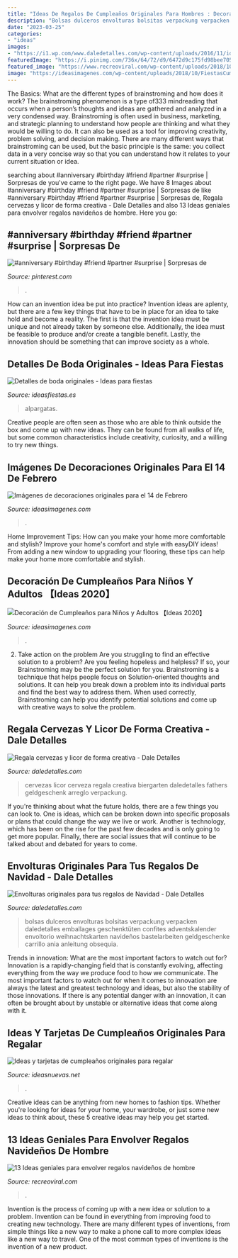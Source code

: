 ```yaml
---
title: "Ideas De Regalos De Cumpleaños Originales Para Hombres : Decoración De Cumpleaños Para Niños Y Adultos 【ideas 2020】"
description: "Bolsas dulceros envolturas bolsitas verpackung verpacken daledetalles emballages geschenktüten confites adventskalender envoltorio weihnachtskarten navideños bastelarbeiten geldgeschenke carrillo ania anleitung obsequia"
date: "2023-03-25"
categories:
- "ideas"
images:
- "https://i1.wp.com/www.daledetalles.com/wp-content/uploads/2016/11/ideas-para-bolsas-de-navidad17.jpg?resize=380%2C573"
featuredImage: "https://i.pinimg.com/736x/64/72/d9/6472d9c175fd98bee70554a6e7b28275.jpg"
featured_image: "https://www.recreoviral.com/wp-content/uploads/2018/10/regalos-recreoviral.com-8-483x700.jpg"
image: "https://ideasimagenes.com/wp-content/uploads/2018/10/FiestasCumple11.jpg"
---
```



The Basics: What are the different types of brainstroming and how does it work?
The brainstroming phenomenon is a type of333 mindreading that occurs when a person’s thoughts and ideas are gathered and analyzed in a very condensed way. Brainstroming is often used in business, marketing, and strategic planning to understand how people are thinking and what they would be willing to do. It can also be used as a tool for improving creativity, problem solving, and decision making. There are many different ways that brainstroming can be used, but the basic principle is the same: you collect data in a very concise way so that you can understand how it relates to your current situation or idea.

	

		
searching about #anniversary #birthday #friend #partner #surprise | Sorpresas de you've came to the right page. We have 8 Images about #anniversary #birthday #friend #partner #surprise | Sorpresas de like #anniversary #birthday #friend #partner #surprise | Sorpresas de, Regala cervezas y licor de forma creativa - Dale Detalles and also 13 Ideas geniales para envolver regalos navideños de hombre. Here you go:
		
    
## #anniversary #birthday #friend #partner #surprise | Sorpresas De

<img loading=lazy src="https://i.pinimg.com/736x/64/72/d9/6472d9c175fd98bee70554a6e7b28275.jpg" onerror="this.onerror=null;this.src='https://tse4.mm.bing.net/th?id=OIP.-R4bWE8eCD2WiKY0FIzYewHaNl&amp;pid=15.1';" alt="#anniversary #birthday #friend #partner #surprise | Sorpresas de">

_Source: pinterest.com_

>. 

	

How can an invention idea be put into practice?
Invention ideas are aplenty, but there are a few key things that have to be in place for an idea to take hold and become a reality. The first is that the invention idea must be unique and not already taken by someone else. Additionally, the idea must be feasible to produce and/or create a tangible benefit. Lastly, the innovation should be something that can improve society as a whole.

    
## Detalles De Boda Originales - Ideas Para Fiestas

<img loading=lazy src="https://ideasfiestas.es/wp-content/uploads/2013/03/detalles-boda-originales-alpargatas.jpg" onerror="this.onerror=null;this.src='https://tse3.mm.bing.net/th?id=OIP.rDgXNfFde-IWo3ba9MKPiwAAAA&amp;pid=15.1';" alt="Detalles de boda originales - Ideas para fiestas">

_Source: ideasfiestas.es_

>alpargatas. 

	

Creative people are often seen as those who are able to think outside the box and come up with new ideas. They can be found from all walks of life, but some common characteristics include creativity, curiosity, and a willing to try new things.

    
## Imágenes De Decoraciones Originales Para El 14 De Febrero

<img loading=lazy src="https://ideasimagenes.com/wp-content/uploads/2015/02/decorar-la-mesa-para-san-valentin-con-poco-dinero11.jpg" onerror="this.onerror=null;this.src='https://tse4.mm.bing.net/th?id=OIP.Iur3qSv2HhNo1tfgbAmj4AAAAA&amp;pid=15.1';" alt="Imágenes de decoraciones originales para el 14 de Febrero">

_Source: ideasimagenes.com_

>. 

	

Home Improvement Tips: How can you make your home more comfortable and stylish?
Improve your home's comfort and style with easyDIY ideas! From adding a new window to upgrading your flooring, these tips can help make your home more comfortable and stylish.

    
## Decoración De Cumpleaños Para Niños Y Adultos 【Ideas 2020】

<img loading=lazy src="https://ideasimagenes.com/wp-content/uploads/2018/10/FiestasCumple11.jpg" onerror="this.onerror=null;this.src='https://tse1.mm.bing.net/th?id=OIP.dhIKMOLe5AEAHMM5F6UX_QHaJ8&amp;pid=15.1';" alt="Decoración de Cumpleaños para Niños y Adultos 【Ideas 2020】">

_Source: ideasimagenes.com_

>. 

	

2. Take action on the problem
Are you struggling to find an effective solution to a problem? Are you feeling hopeless and helpless? If so, your Brainstroming may be the perfect solution for you. Brainstroming is a technique that helps people focus on Solution-oriented thoughts and solutions. It can help you break down a problem into its individual parts and find the best way to address them. When used correctly, Brainstroming can help you identify potential solutions and come up with creative ways to solve the problem.

    
## Regala Cervezas Y Licor De Forma Creativa - Dale Detalles

<img loading=lazy src="https://i0.wp.com/www.daledetalles.com/wp-content/uploads/2017/05/regala-cervezas-y-licor-de-forma-creativa11.jpg?resize=564%2C752" onerror="this.onerror=null;this.src='https://tse2.mm.bing.net/th?id=OIP.cQPI-4DAZJw5xwcqliN6VQHaJ4&amp;pid=15.1';" alt="Regala cervezas y licor de forma creativa - Dale Detalles">

_Source: daledetalles.com_

>cervezas licor cerveza regala creativa biergarten daledetalles fathers geldgeschenk arreglo verpackung. 

	

If you're thinking about what the future holds, there are a few things you can look to. One is ideas, which can be broken down into specific proposals or plans that could change the way we live or work. Another is technology, which has been on the rise for the past few decades and is only going to get more popular. Finally, there are social issues that will continue to be talked about and debated for years to come.

    
## Envolturas Originales Para Tus Regalos De Navidad - Dale Detalles

<img loading=lazy src="https://i1.wp.com/www.daledetalles.com/wp-content/uploads/2016/11/ideas-para-bolsas-de-navidad17.jpg?resize=380%2C573" onerror="this.onerror=null;this.src='https://tse2.mm.bing.net/th?id=OIP.j7ScN-b8kNj1hb3G-iMJ5AAAAA&amp;pid=15.1';" alt="Envolturas originales para tus regalos de Navidad - Dale Detalles">

_Source: daledetalles.com_

>bolsas dulceros envolturas bolsitas verpackung verpacken daledetalles emballages geschenktüten confites adventskalender envoltorio weihnachtskarten navideños bastelarbeiten geldgeschenke carrillo ania anleitung obsequia. 

	

Trends in innovation: What are the most important factors to watch out for?
Innovation is a rapidly-changing field that is constantly evolving, affecting everything from the way we produce food to how we communicate. The most important factors to watch out for when it comes to innovation are always the latest and greatest technology and ideas, but also the stability of those innovations. If there is any potential danger with an innovation, it can often be brought about by unstable or alternative ideas that come along with it.

    
## Ideas Y Tarjetas De Cumpleaños Originales Para Regalar

<img loading=lazy src="https://ideasnuevas.net/wp-content/uploads/2018/01/14e9604e27b32ffa3c6f335658ed3f86.jpg" onerror="this.onerror=null;this.src='https://tse4.mm.bing.net/th?id=OIP.FOlgTiezL_o8bzNWWO0_hgHaLH&amp;pid=15.1';" alt="Ideas y tarjetas de cumpleaños originales para regalar">

_Source: ideasnuevas.net_

>. 

	

Creative ideas can be anything from new homes to fashion tips. Whether you're looking for ideas for your home, your wardrobe, or just some new ideas to think about, these 5 creative ideas may help you get started.

    
## 13 Ideas Geniales Para Envolver Regalos Navideños De Hombre

<img loading=lazy src="https://www.recreoviral.com/wp-content/uploads/2018/10/regalos-recreoviral.com-8-483x700.jpg" onerror="this.onerror=null;this.src='https://tse4.mm.bing.net/th?id=OIP.UDvyM0GYS0_X-MFmaSVcGAHaKu&amp;pid=15.1';" alt="13 Ideas geniales para envolver regalos navideños de hombre">

_Source: recreoviral.com_

>. 

	

Invention is the process of coming up with a new idea or solution to a problem. Invention can be found in everything from improving food to creating new technology. There are many different types of inventions, from simple things like a new way to make a phone call to more complex ideas like a new way to travel. One of the most common types of inventions is the invention of a new product.

